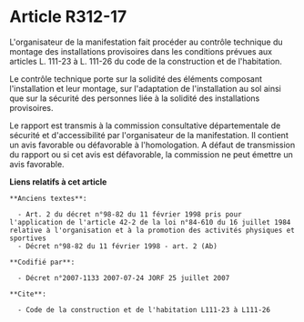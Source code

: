 # Article R312-17

L'organisateur de la manifestation fait procéder au contrôle technique du montage des installations provisoires dans les
conditions prévues aux articles L. 111-23 à L. 111-26 du code de la construction et de l'habitation.

Le contrôle technique porte sur la solidité des éléments composant l'installation et leur montage, sur l'adaptation de
l'installation au sol ainsi que sur la sécurité des personnes liée à la solidité des installations provisoires.

Le rapport est transmis à la commission consultative départementale de sécurité et d'accessibilité par l'organisateur de la
manifestation. Il contient un avis favorable ou défavorable à l'homologation. A défaut de transmission du rapport ou si cet
avis est défavorable, la commission ne peut émettre un avis favorable.

**Liens relatifs à cet article**

	**Anciens textes**:

	  - Art. 2 du décret n°98-82 du 11 février 1998 pris pour l'application de l'article 42-2 de la loi n°84-610 du 16 juillet 1984 relative à l'organisation et à la promotion des activités physiques et sportives
	  - Décret n°98-82 du 11 février 1998 - art. 2 (Ab)

	**Codifié par**:

	  - Décret n°2007-1133 2007-07-24 JORF 25 juillet 2007

	**Cite**:

	  - Code de la construction et de l'habitation L111-23 à L111-26
